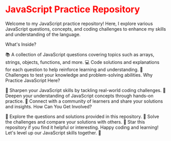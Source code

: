 <h1 style="color: red">JavaScript Practice Repository</h1>
Welcome to my JavaScript practice repository! Here, I explore various JavaScript questions, concepts, and coding challenges to enhance my skills and understanding of the language.

What's Inside?

📚 A collection of JavaScript questions covering topics such as arrays, strings, objects, functions, and more.
💻 Code solutions and explanations for each question to help reinforce learning and understanding.
🌟 Challenges to test your knowledge and problem-solving abilities.
Why Practice JavaScript Here?

🚀 Sharpen your JavaScript skills by tackling real-world coding challenges.
🧠 Deepen your understanding of JavaScript concepts through hands-on practice.
🤝 Connect with a community of learners and share your solutions and insights.
How Can You Get Involved?

📝 Explore the questions and solutions provided in this repository.
🧩 Solve the challenges and compare your solutions with others.
🌟 Star this repository if you find it helpful or interesting.
Happy coding and learning! Let's level up our JavaScript skills together. 🚀
